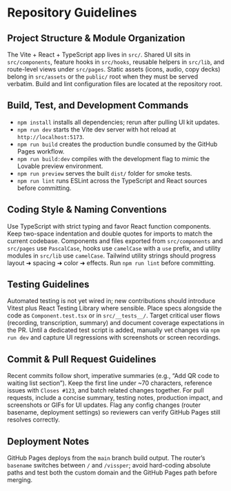# Repository Guidelines

## Project Structure & Module Organization
The Vite + React + TypeScript app lives in `src/`. Shared UI sits in `src/components`, feature hooks in `src/hooks`, reusable helpers in `src/lib`, and route-level views under `src/pages`. Static assets (icons, audio, copy decks) belong in `src/assets` or the `public/` root when they must be served verbatim. Build and lint configuration files are located at the repository root.

## Build, Test, and Development Commands
- `npm install` installs all dependencies; rerun after pulling UI kit updates.
- `npm run dev` starts the Vite dev server with hot reload at `http://localhost:5173`.
- `npm run build` creates the production bundle consumed by the GitHub Pages workflow.
- `npm run build:dev` compiles with the development flag to mimic the Lovable preview environment.
- `npm run preview` serves the built `dist/` folder for smoke tests.
- `npm run lint` runs ESLint across the TypeScript and React sources before committing.

## Coding Style & Naming Conventions
Use TypeScript with strict typing and favor React function components. Keep two-space indentation and double quotes for imports to match the current codebase. Components and files exported from `src/components` and `src/pages` use `PascalCase`, hooks use `camelCase` with a `use` prefix, and utility modules in `src/lib` use `camelCase`. Tailwind utility strings should progress layout ➜ spacing ➜ color ➜ effects. Run `npm run lint` before committing.

## Testing Guidelines
Automated testing is not yet wired in; new contributions should introduce Vitest plus React Testing Library where sensible. Place specs alongside the code as `Component.test.tsx` or in `src/__tests__/`. Target critical user flows (recording, transcription, summary) and document coverage expectations in the PR. Until a dedicated test script is added, manually vet changes via `npm run dev` and capture UI regressions with screenshots or screen recordings.

## Commit & Pull Request Guidelines
Recent commits follow short, imperative summaries (e.g., “Add QR code to waiting list section”). Keep the first line under ~70 characters, reference issues with `Closes #123`, and batch related changes together. For pull requests, include a concise summary, testing notes, production impact, and screenshots or GIFs for UI updates. Flag any config changes (router basename, deployment settings) so reviewers can verify GitHub Pages still resolves correctly.

## Deployment Notes
GitHub Pages deploys from the `main` branch build output. The router’s `basename` switches between `/` and `/vissper`; avoid hard-coding absolute paths and test both the custom domain and the GitHub Pages path before merging.

